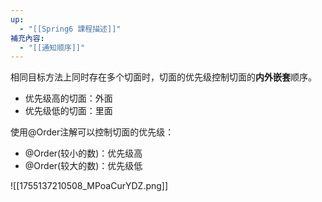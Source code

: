 ```yaml
---
up:
  - "[[Spring6 課程描述]]"
補充內容:
  - "[[通知顺序]]"
---
```

相同目标方法上同时存在多个切面时，切面的优先级控制切面的**内外嵌套**顺序。

- 优先级高的切面：外面
- 优先级低的切面：里面

使用@Order注解可以控制切面的优先级：

- @Order(较小的数)：优先级高
- @Order(较大的数)：优先级低

![[1755137210508_MPoaCurYDZ.png]]